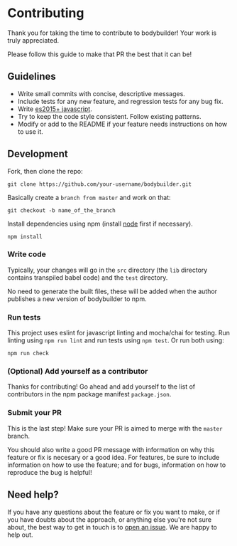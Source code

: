 # Contributing

Thank you for taking the time to contribute to bodybuilder! Your work is truly
appreciated.

Please follow this guide to make that PR the best that it can be!

## Guidelines

- Write small commits with concise, descriptive messages.
- Include tests for any new feature, and regression tests for any bug fix.
- Write [es2015+ javascript][1].
- Try to keep the code style consistent. Follow existing patterns.
- Modify or add to the README if your feature needs instructions on how to use it.

## Development

Fork, then clone the repo:

    git clone https://github.com/your-username/bodybuilder.git

Basically create a `branch from master` and work on that:

    git checkout -b name_of_the_branch

Install dependencies using npm (install [node][2] first if necessary).

    npm install

### Write code

Typically, your changes will go in the `src` directory (the `lib` directory
contains transpiled babel code) and the `test` directory.

No need to generate the built files, these will be added when the author
publishes a new version of bodybuilder to npm.

### Run tests

This project uses eslint for javascript linting and mocha/chai for testing. Run
linting using `npm run lint` and run tests using `npm test`. Or run both using:

    npm run check

### (Optional) Add yourself as a contributor

Thanks for contributing! Go ahead and add yourself to the list of contributors
in the npm package manifest `package.json`.

### Submit your PR

This is the last step! Make sure your PR is aimed to merge with the `master`
branch.

You should also write a good PR message with information on why this feature or
fix is necesary or a good idea. For features, be sure to include information on
how to use the feature; and for bugs, information on how to reproduce the bug is
helpful!

## Need help?

If you have any questions about the feature or fix you want to make, or if you
have doubts about the approach, or anything else you're not sure about, the best
way to get in touch is to [open an issue][3]. We are happy to help out.

[1]: https://babeljs.io/docs/learn-es2015/
[2]: https://nodejs.org/
[3]: https://github.com/danpaz/bodybuilder/issues/new
